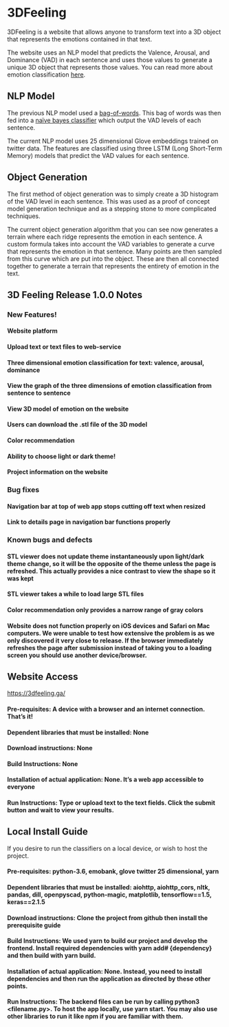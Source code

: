 # 3DFeeling
3DFeeling is a website that allows anyone to transform text into a 3D object that represents the emotions contained in that text.

The website uses an NLP model that predicts the Valence, Arousal, and Dominance (VAD) in each sentence and uses those values to generate a unique 3D object that represents those values. You can read more about emotion classification [here](https://en.wikipedia.org/wiki/Emotion_classification).

## NLP Model
The previous NLP model used a [bag-of-words](https://en.wikipedia.org/wiki/Bag-of-words_model). This bag of words was then fed into a [naïve bayes classifier](https://en.wikipedia.org/wiki/Naive_Bayes_classifier) which output the VAD levels of each sentence.

The current NLP model uses 25 dimensional Glove embeddings trained on twitter data. The features are classified using three LSTM (Long Short-Term Memory) models that predict the VAD values for each sentence.

## Object Generation
The first method of object generation was to simply create a 3D histogram of the VAD level in each sentence. This was used as a proof of concept model generation technique and as a stepping stone to more complicated techniques.

The current object generation algorithm that you can see now generates a terrain where each ridge represents the emotion in each sentence. A custom formula takes into account the VAD variables to generate a curve that represents the emotion in that sentence. Many points are then sampled from this curve which are put into the object. These are then all connected together to generate a terrain that represents the entirety of emotion in the text.

## 3D Feeling Release 1.0.0 Notes
### New Features!
#### Website platform
#### Upload text or text files to web-service
#### Three dimensional emotion classification for text: valence, arousal, dominance
#### View the graph of the three dimensions of emotion classification from sentence to sentence
#### View 3D model of emotion on the website
#### Users can download the .stl file of the 3D model
#### Color recommendation
#### Ability to choose light or dark theme!
#### Project information on the website
			
### Bug fixes
#### Navigation bar at top of web app stops cutting off text when resized
#### Link to details page in navigation bar functions properly

### Known bugs and defects
#### STL viewer does not update theme instantaneously upon light/dark theme change, so it will be the opposite of the theme unless the page is refreshed. This actually provides a nice contrast to view the shape so it was kept
#### STL viewer takes a while to load large STL files
#### Color recommendation only provides a narrow range of gray colors
#### Website does not function properly on iOS devices and Safari on Mac computers. We were unable to test how extensive the problem is as we only discovered it very close to release. If the browser immediately refreshes the page after submission instead of taking you to a loading screen you should use another device/browser. 
  
## Website Access
https://3dfeeling.ga/
#### Pre-requisites: A device with a browser and an internet connection. That’s it!
#### Dependent libraries that must be installed: None
#### Download instructions: None
#### Build Instructions: None
#### Installation of actual application: None. It’s a web app accessible to everyone
#### Run Instructions: Type or upload text to the text fields. Click the submit button and wait to view your results.

## Local Install Guide
If you desire to run the classifiers on a local device, or wish to host the project.
#### Pre-requisites: python-3.6, emobank, glove twitter 25 dimensional, yarn
#### Dependent libraries that must be installed: aiohttp, aiohttp_cors, nltk, pandas, dill, openpyscad, python-magic, matplotlib, tensorflow==1.5, keras==2.1.5
#### Download instructions: Clone the project from github then install the prerequisite guide
#### Build Instructions: We used yarn to build our project and develop the frontend. Install required dependencies with yarn add# {dependency} and then build with yarn build. 
#### Installation of actual application: None. Instead, you need to install dependencies and then run the application as directed by these other points. 
#### Run Instructions: The backend files can be run by calling python3 <filename.py>. To host the app locally, use yarn start. You may also use other libraries to run it like npm if you are familiar with them.
